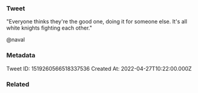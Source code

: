 ### Tweet
"Everyone thinks they're the good one, doing it for someone else. It's all white knights fighting each other."

@naval

### Metadata
Tweet ID: 1519260566518337536
Created At: 2022-04-27T10:22:00.000Z

### Related

